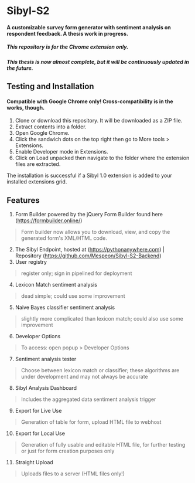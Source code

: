 # Sibyl-S2
#### A customizable survey form generator with sentiment analysis on respondent feedback. A thesis work in progress.
##### This repository is for the Chrome extension only.
##### This thesis is now almost complete, but it will be continuously updated in the future.
## Testing and Installation
#### Compatible with Google Chrome only! Cross-compatibility is in the works, though.
1. Clone or download this repository. It will be downloaded as a ZIP file.
2. Extract contents into a folder.
3. Open Google Chrome.
4. Click the sandwich dots on the top right then go to More tools > Extensions.
5. Enable Developer mode in Extensions.
6. Click on Load unpacked then navigate to the folder where the extension files are extracted.

The installation is successful if a Sibyl 1.0 extension is added to your installed extensions grid.

## Features
1. Form Builder powered by the jQuery Form Builder found here (https://formbuilder.online/)
> Form builder now allows you to download, view, and copy the generated form's XML/HTML code.
2. The Sibyl Endpoint, hosted at (https://pythonanywhere.com) | Repository (https://github.com/Mespeon/Sibyl-S2-Backend)
3. User registry
>  register only; sign in pipelined for deployment
4. Lexicon Match sentiment analysis
>  dead simple; could use some improvement
5. Naive Bayes classifier sentiment analysis
> slightly more complicated than lexicon match; could also use some improvement
6. Developer Options
>  To access: open popup \> Developer Options
7. Sentiment analysis tester
> Choose between lexicon match or classifier; these algorithms are under development and may not always be accurate
8. Sibyl Analysis Dashboard
> Includes the aggregated data sentiment analysis trigger
9. Export for Live Use
> Generation of table for form, upload HTML file to webhost
10. Export for Local Use
> Generation of fully usable and editable HTML file, for further testing or just for form creation purposes only
11. Straight Upload
> Uploads files to a server (HTML files only!)
